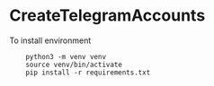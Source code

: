# CreateTelegramAccounts

To install environment
```
    python3 -m venv venv
    source venv/bin/activate
    pip install -r requirements.txt
```
